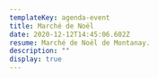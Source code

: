 ```yaml
---
templateKey: agenda-event
title: Marché de Noël
date: 2020-12-12T14:45:06.602Z
resume: Marché de Noël de Montanay.
description: ""
display: true
---
```

